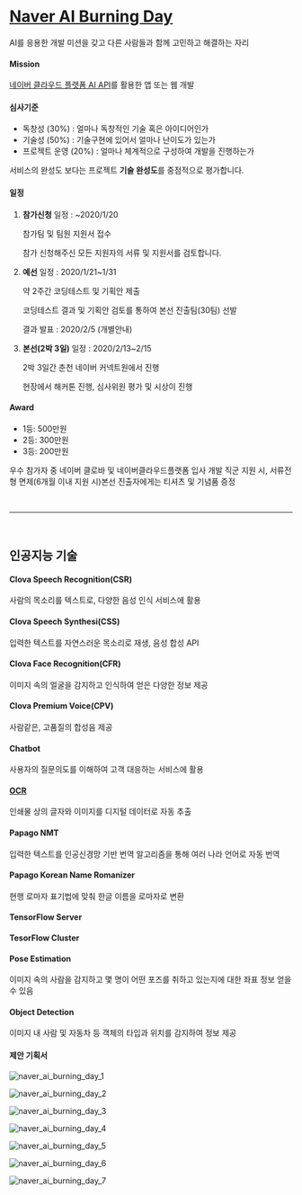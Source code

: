 # [Naver AI Burning Day][https://campaign.naver.com/aihackathon_ai_burning/]

AI를 응용한 개발 미션을 갖고 다른 사람들과 함께 고민하고 해결하는 자리

#### Mission

[네이버 클라우드 플랫폼 AI API][https://www.ncloud.com/product/aiService]를 활용한 앱 또는 웹 개발

#### 심사기준

- 독창성 (30%) : 얼마나 독창적인 기술 혹은 아이디어인가
- 기술성 (50%) : 기술구현에 있어서 얼마나 난이도가 있는가
- 프로젝트 운영 (20%) : 얼마나 체계적으로 구성하여 개발을 진행하는가

서비스의 완성도 보다는 프로젝트 **기술 완성도**를 중점적으로 평가합니다.

#### 일정

1. **참가신청**
   일정 : ~2020/1/20

   참가팀 및 팀원 지원서 접수

   참가 신청해주신 모든 지원자의 서류 및 지원서를 검토합니다.

2. **예선**
   일정 : 2020/1/21~1/31

   약 2주간 코딩테스트 및 기획안 제출

   코딩테스트 결과 및 기획안 검토를 통하여 본선 진출팀(30팀) 선발

   결과 발표 : 2020/2/5 (개별안내)

3. **본선(2박 3일)**
   일정 : 2020/2/13~2/15

   2박 3일간 춘천 네이버 커넥트원에서 진행

   현장에서 해커톤 진행, 심사위원 평가 및 시상이 진행

#### Award

- 1등: 500만원
- 2등: 300만원
- 3등: 200만원

우수 참가자 중 네이버 클로바 및 네이버클라우드플랫폼 입사 개발 직군 지원 시, 서류전형 면제(6개월 이내 지원 시)본선 진출자에게는 티셔츠 및 기념품 증정

<br>

---

<br>

## 인공지능 기술

#### Clova Speech Recognition(CSR)

사람의 목소리를 텍스트로, 다양한 음성 인식 서비스에 활용

#### Clova Speech Synthesi(CSS)

입력한 텍스트를 자연스러운 목소리로 재생, 음성 합성 API

#### Clova Face Recognition(CFR)

이미지 속의 얼굴을 감지하고 인식하여 얻은 다양한 정보 제공

#### Clova Premium Voice(CPV)

사람같은, 고품질의 합성음 제공

#### Chatbot

사용자의 질문의도를 이해하여 고객 대응하는 서비스에 활용

#### [OCR][https://www.ncloud.com/product/aiService/ocr]

인쇄물 상의 글자와 이미지를 디지털 데이터로 자동 추출

#### Papago NMT

입력한 텍스트를 인공신경망 기반 번역 알고리즘을 통해 여러 나라 언어로 자동 번역

#### Papago Korean Name Romanizer

현행 로마자 표기법에 맞춰 한글 이름을 로마자로 변환

#### TensorFlow Server

#### TesorFlow Cluster

#### Pose Estimation

이미지 속의 사람을 감지하고 몇 명이 어떤 포즈를 취하고 있는지에 대한 좌표 정보 얻을 수 있음

#### Object Detection

이미지 내 사람 및 자동차 등 객체의 타입과 위치를 감지하여 정보 제공



#### 제안 기획서

![naver_ai_burning_day_1](..\..\img\Contest\naver_ai_burning_day_1.JPG)

![naver_ai_burning_day_2](..\..\img\Contest\naver_ai_burning_day_2.JPG)

![naver_ai_burning_day_3](..\..\img\Contest\naver_ai_burning_day_3.JPG)

![naver_ai_burning_day_4](..\..\img\Contest\naver_ai_burning_day_4.JPG)

![naver_ai_burning_day_5](..\..\img\Contest\naver_ai_burning_day_5.JPG)

![naver_ai_burning_day_6](..\..\img\Contest\naver_ai_burning_day_6.JPG)

![naver_ai_burning_day_7](..\..\img\Contest\naver_ai_burning_day_7.JPG)













[https://campaign.naver.com/aihackathon_ai_burning/]: https://campaign.naver.com/aihackathon_ai_burning/
[https://www.ncloud.com/product/aiService]: https://www.ncloud.com/product/aiService
[https://www.ncloud.com/product/aiService/ocr]: https://www.ncloud.com/product/aiService/ocr